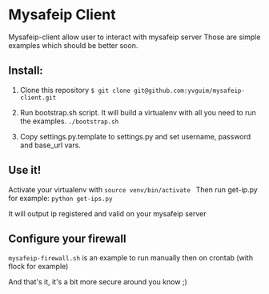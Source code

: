 # Mysafeip Client
Mysafeip-client allow user to interact with mysafeip server
Those are simple examples which should be better soon.

## Install:
1. Clone this repository
`$ git clone git@github.com:yvguim/mysafeip-client.git
`

2. Run bootstrap.sh script.
It will build a virtualenv with all you need to run the examples.
`./bootstrap.sh
`
3. Copy settings.py.template to settings.py and set username, password and base_url vars.

## Use it!
Activate your virtualenv with
`source venv/bin/activate
`
Then run get-ip.py for example:
`python get-ips.py
`

It will output ip registered and valid on your mysafeip server

## Configure your firewall

`mysafeip-firewall.sh` is an example to run manually then on crontab (with flock for example)

And that's it, it's a bit more secure around you know ;)